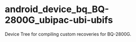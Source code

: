# android_device_bq_BQ-2800G_ubipac-ubi-ubifs
Device Tree for compiling custom recoveries for BQ-2800G.
